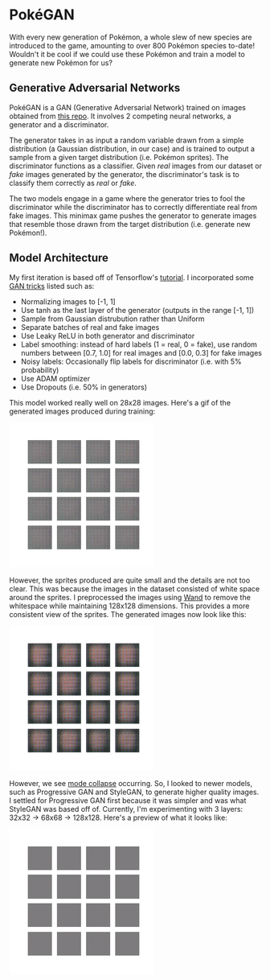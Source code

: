 # PokéGAN

With every new generation of Pokémon, a whole slew of new species are introduced to the game, amounting to over 800 Pokémon species to-date!
Wouldn't it be cool if we could use these Pokémon and train a model to generate new Pokémon for us?

## Generative Adversarial Networks
PokéGAN is a GAN (Generative Adversarial Network) trained on images obtained from [this repo](https://github.com/PokeAPI/sprites). It involves 2 competing neural networks, a generator and a discriminator.

The generator takes in as input a random variable drawn from a simple distribution (a Gaussian distribution, in our case) and is trained to output a sample from a given target distribution (i.e. Pokémon sprites). The discriminator functions as a classifier. Given _real_ images from our dataset or _fake_ images generated by the generator, the discriminator's task is to classify them correctly as _real_ or _fake_.

The two models engage in a game where the generator tries to fool the discriminator while the discriminator has to correctly differentiate real from fake images. This minimax game pushes the generator to generate images that resemble those drawn from the target distribution (i.e. generate new Pokémon!).

## Model Architecture
My first iteration is based off of Tensorflow's [tutorial](https://www.tensorflow.org/tutorials/generative/dcgan). I incorporated some [GAN tricks](https://github.com/soumith/ganhacks) listed such as:
- Normalizing images to [-1, 1]
- Use tanh as the last layer of the generator (outputs in the range [-1, 1])
- Sample from Gaussian distrubution rather than Uniform
- Separate batches of real and fake images
- Use Leaky ReLU in both generator and discriminator
- Label smoothing: instead of hard labels (1 = real, 0 = fake), use random numbers between [0.7, 1.0] for real images and [0.0, 0.3] for fake images
- Noisy labels: Occasionally flip labels for discriminator (i.e. with 5% probability)
- Use ADAM optimizer
- Use Dropouts (i.e. 50% in generators)

This model worked really well on 28x28 images. Here's a gif of the generated images produced during training:

![DCGAN](assets/dcgan.gif)

However, the sprites produced are quite small and the details are not too clear. This was because the images in the dataset consisted of white space around the sprites. I preprocessed the images using [Wand](http://docs.wand-py.org/en/0.5.9/) to remove the whitespace while maintaining 128x128 dimensions. This provides a more consistent view of the sprites. The generated images now look like this:

![DCGAN2](assets/dcgan_mode_collapse.gif)

However, we see [mode collapse](https://developers.google.com/machine-learning/gan/problems#mode-collapse) occurring. So, I looked to newer models, such as Progressive GAN and StyleGAN, to generate higher quality images. I settled for Progressive GAN first because it was simpler and was what StyleGAN was based off of. Currently, I'm experimenting with 3 layers: 32x32 &rarr; 68x68 &rarr; 128x128. Here's a preview of what it looks like:

![ProgGAN](assets/proggan.gif)
